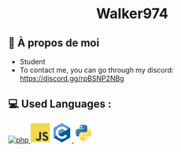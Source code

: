 
<h1 align="center">Walker974</h1>

## 💼 À propos de moi

- Student
- To contact me, you can go through my discord: https://discord.gg/rpBSNP2NBg

## 💻 Used Languages :

<a href="https://www.lua.org" target="_blank" rel="noreferrer"> <img src="https://cdn.jsdelivr.net/gh/devicons/devicon/icons/lua/lua-plain-wordmark.svg" alt="php" width="40" height="40"/></a><a href="https://developer.mozilla.org/en-US/docs/Web/JavaScript" target="_blank" rel="noreferrer"> <img src="https://raw.githubusercontent.com/devicons/devicon/master/icons/javascript/javascript-original.svg" alt="javascript" width="40" height="40"/></a> <a href="" target="_blank" rel="noreferrer"> <img src="https://github.com/devicons/devicon/blob/v2.15.1/icons/c/c-original.svg" alt="php" width="40" height="40"/></a><a href="https://www.python.org/" target="_blank" rel="noreferrer"> <img src="https://github.com/devicons/devicon/blob/v2.15.1/icons/python/python-original.svg" alt="php" width="40" height="40"/></a> </p>
